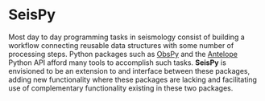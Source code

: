 # SeisPy
Most day to day programming tasks in seismology consist of building a workflow connecting reusable data structures with some number of processing steps. Python packages such as [ObsPy](https://github.com/obspy/obspy/wiki "ObsPy Wiki") and the [Antelope](http://www.brtt.com/home.html "BRTT.com") Python API afford many tools to accomplish such tasks. **SeisPy** is envisioned to be an extension to and interface between these packages, adding new functionality where these packages are lacking and facilitating use of complementary functionality existing in these two packages.
